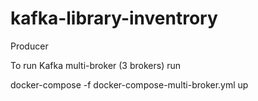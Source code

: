 # kafka-library-inventrory
Producer

To run Kafka multi-broker (3 brokers) run

docker-compose -f docker-compose-multi-broker.yml up
